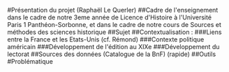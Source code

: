 
#Présentation du projet (Raphaël Le Querler)
##Cadre de l'enseignement
dans le cadre de notre 3eme année de Licence d'Histoire à l'Université Paris 1 Panthéon-Sorbonne, et dans le cadre de notre cours de Sources et méthodes des sciences historique
##Sujet
##Contextualisation : 
###Liens entre la France et les Etats-Unis (cf. Rémond)
###Contexte politique américain
###Développement de l'édition au XIXe
###Développement du lectorat
##Sources des données (Catalogue de la BnF) (rapide)
##Outils
#Problématique

